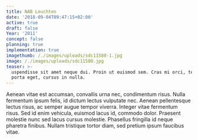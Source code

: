 ```yaml
---
title: NAB Leuchten
date: '2018-09-04T09:47:15+02:00'
active: true
draft: false
Year: '2011'
concept: false
planning: true
implementation: true
imagethumb: /./images/uploads/sdc11580-1.jpg
image: /./images/uploads/sdc11580.jpg
teaser: >-
  uspendisse sit amet neque dui. Proin ut euismod sem. Cras mi orci, tempus eu
  porta eget, cursus in nulla.
---
```

Aenean vitae est accumsan, convallis urna nec, condimentum risus. Nulla fermentum ipsum felis, id dictum lectus vulputate nec. Aenean pellentesque lectus risus, ac semper augue tempor viverra. Integer vitae fermentum risus. Sed id enim vehicula, euismod lacus id, commodo dolor. Praesent molestie nunc sed lacus cursus molestie. Phasellus fringilla id neque pharetra finibus. Nullam tristique tortor diam, sed pretium ipsum faucibus vitae.
